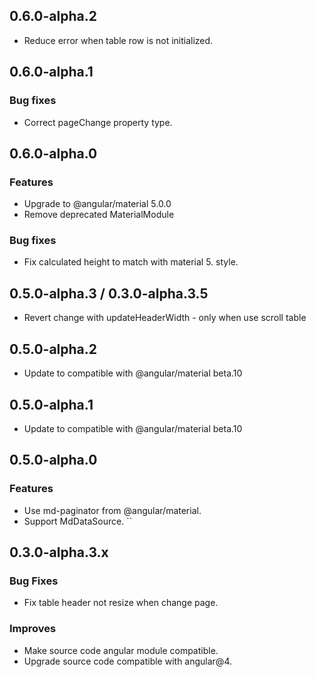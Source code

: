 ## 0.6.0-alpha.2

* Reduce error when table row is not initialized.

## 0.6.0-alpha.1

### Bug fixes

* Correct pageChange property type.

## 0.6.0-alpha.0

### Features

* Upgrade to @angular/material 5.0.0
* Remove deprecated MaterialModule

### Bug fixes

* Fix calculated height to match with material 5. style.

## 0.5.0-alpha.3 / 0.3.0-alpha.3.5

* Revert change with updateHeaderWidth - only when use scroll table

## 0.5.0-alpha.2

* Update to compatible with @angular/material beta.10

## 0.5.0-alpha.1

* Update to compatible with @angular/material beta.10

## 0.5.0-alpha.0

### Features

* Use md-paginator from @angular/material.
* Support MdDataSource.
``
## 0.3.0-alpha.3.x

### Bug Fixes

* Fix table header not resize when change page.

### Improves

* Make source code angular module compatible.
* Upgrade source code compatible with angular@4.
